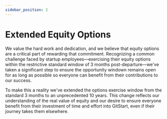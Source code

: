 ```yaml
---
sidebar_position: 2
---
```


# Extended Equity Options

We value the hard work and dedication, and we believe that equity options are a critical part of rewarding that commitment. Recognizing a common challenge faced by startup employees—exercising their equity options within the restrictive standard window of 3 months post-departure—we've taken a significant step to ensure  the opportunity windown remains open for as long as possible so everyone can benefit from their contributions to our success.

To make this a reality we've extended the options exercise window from the standard 3 months to an unprecedented 10 years. This change reflects our understanding of the real value of equity and our desire to ensure everyone benefit from their investment of time and effort into GitStart, even if their journey takes them elsewhere.

